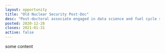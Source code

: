```yaml
---
layout: opportunity
title: "Old Nuclear Security Post-Doc"
desc: "Post-doctoral associate engaged in data science and fuel cycle simulation in support of NNSA Consortia."
posted: 2020-12-28
closes: 2021-01-31
active: false
---
```


some content